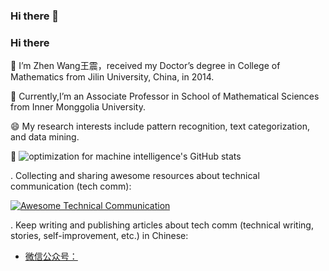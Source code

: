 ### Hi there 👋

<!--
**wangzhenbl/wangzhenbl** is a ✨ _special_ ✨ repository because its `README.md` (this file) appears on your GitHub profile.

Here are some ideas to get you started:

- 🔭 I’m currently working on ...
- 🌱 I’m currently learning ...
-  I’m looking to collaborate on ...
- 🤔 I’m looking for help with ...
- 💬 Ask me about ...
- 📫 How to reach me: ...
- 😄 Pronouns: ...
- ⚡ Fun fact: ...
-->
### Hi there 
🌱 I’m Zhen Wang王震，received my Doctor’s degree in College of Mathematics from Jilin University, China, in 2014.  

🌱 Currently,I’m an Associate Professor in School of Mathematical Sciences from Inner Monggolia University. 
   
😄 My research interests include pattern recognition, text categorization, and data mining.

👯 ![optimization for machine intelligence's GitHub stats](https://github-readme-stats.vercel.app/api?username=wangzhenbl&show_icons=true&theme=tokyonight)

. Collecting and sharing awesome resources about technical communication (tech comm):

[![Awesome Technical Communication](https://github-readme-stats.vercel.app/api/pin?username=wangzhenbl&repo=awesome-technical-communication&theme=radical)](https://github.com/wangzhenbl/awesome-technical-communication)

. Keep writing and publishing articles about tech comm (technical writing, stories, self-improvement, etc.) in Chinese:
 - [微信公众号：](https://res.cloudinary.com/lilian-photos/image/upload/v1585391408/cover/wechat-qrcode-scan-to-follow.jpg)

